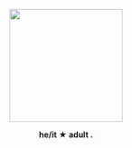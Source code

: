 <p align="center">
<img src="https://github.com/user-attachments/assets/4eebbbbf-be2b-4cae-bc7f-df6387f3187d" width="200" />

<p align="center">
<b>he/it ★ adult .</b>
